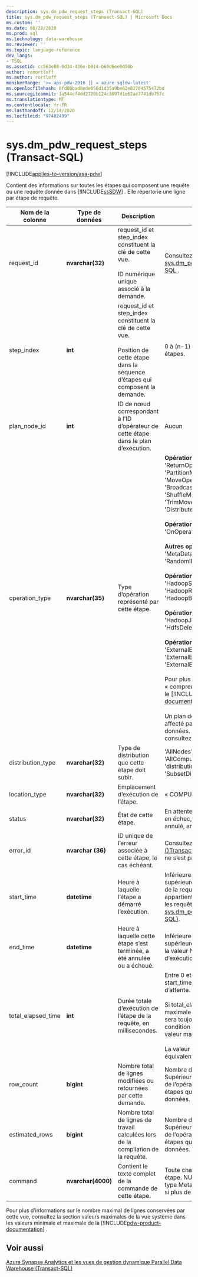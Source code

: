 ```yaml
---
description: sys.dm_pdw_request_steps (Transact-SQL)
title: sys.dm_pdw_request_steps (Transact-SQL) | Microsoft Docs
ms.custom: ''
ms.date: 08/28/2020
ms.prod: sql
ms.technology: data-warehouse
ms.reviewer: ''
ms.topic: language-reference
dev_langs:
- TSQL
ms.assetid: cc563e88-0d34-436e-b914-b60d6ee0d50b
author: ronortloff
ms.author: rortloff
monikerRange: '>= aps-pdw-2016 || = azure-sqldw-latest'
ms.openlocfilehash: 8fd0bbad8ede056d1d35a9be62e82704575472bd
ms.sourcegitcommit: 1a544cf4dd2720b124c3697d1e62ae7741db757c
ms.translationtype: MT
ms.contentlocale: fr-FR
ms.lasthandoff: 12/14/2020
ms.locfileid: "97482499"
---
```

# <a name="sysdm_pdw_request_steps-transact-sql"></a>sys.dm_pdw_request_steps (Transact-SQL)
[!INCLUDE[applies-to-version/asa-pdw](../../includes/applies-to-version/asa-pdw.md)]

  Contient des informations sur toutes les étapes qui composent une requête ou une requête donnée dans [!INCLUDE[ssSDW](../../includes/sssdw-md.md)] . Elle répertorie une ligne par étape de requête.  
  
|Nom de la colonne|Type de données|Description|Plage|  
|-----------------|---------------|-----------------|-----------|  
|request_id|**nvarchar(32)**|request_id et step_index constituent la clé de cette vue.<br /><br /> ID numérique unique associé à la demande.|Consultez request_id dans [sys.dm_pdw_exec_requests &#40;&#41;Transact-SQL ](../../relational-databases/system-dynamic-management-views/sys-dm-pdw-exec-requests-transact-sql.md).|  
|step_index|**int**|request_id et step_index constituent la clé de cette vue.<br /><br /> Position de cette étape dans la séquence d’étapes qui composent la demande.|0 à (n-1) pour une demande avec n étapes.|  
|plan_node_id|**int**|ID de nœud correspondant à l’ID d’opérateur de cette étape dans le plan d’exécution.|Aucun|  
|operation_type|**nvarchar(35)**|Type d’opération représenté par cette étape.|**Opérations du plan de requête DMS :** 'ReturnOperation', 'PartitionMoveOperation', 'MoveOperation', 'BroadcastMoveOperation', 'ShuffleMoveOperation', 'TrimMoveOperation', 'CopyOperation', 'DistributeReplicatedTableMoveOperation'<br /><br /> **Opérations du plan de requête SQL :** 'OnOperation', 'RemoteOperation'<br /><br /> **Autres opérations de plan de requête :** 'MetaDataCreateOperation', 'RandomIDOperation'<br /><br /> **Opérations externes pour les lectures :** 'HadoopShuffleOperation', 'HadoopRoundRobinOperation', 'HadoopBroadcastOperation'<br /><br /> **Opérations externes pour MapReduce :** 'HadoopJobOperation', 'HdfsDeleteOperation'<br /><br /> **Opérations externes pour les écritures :** 'ExternalExportDistributedOperation', 'ExternalExportReplicatedOperation', 'ExternalExportControlOperation'<br /><br /> Pour plus d’informations, consultez « comprendre les plans de requête » dans le [!INCLUDE[pdw-product-documentation](../../includes/pdw-product-documentation-md.md)] . <br /><br />  Un plan de requête peut également être affecté par les paramètres de base de données.  Pour plus d’informations, consultez [options ALTER DATABASE SET](../../t-sql/statements/alter-database-transact-sql-set-options.md?bc=%252fazure%252fsql-data-warehouse%252fbreadcrumb%252ftoc.json&toc=%252fazure%252fsql-data-warehouse%252ftoc.json&view=azure-sqldw-latest) .|  
|distribution_type|**nvarchar(32)**|Type de distribution que cette étape doit subir.|'AllNodes', 'AllDistributions', 'AllComputeNodes', 'ComputeNode', 'distribution', 'SubsetNodes', 'SubsetDistributions', 'Unspecified'|  
|location_type|**nvarchar(32)**|Emplacement d’exécution de l’étape.|« COMPUTE », « Control », « DMS »|  
|status|**nvarchar(32)**|État de cette étape.|En attente, en cours d’exécution, terminé, en échec, UndoFailed, PendingCancel, annulé, annulé, abandonné|  
|error_id|**nvarchar (36)**|ID unique de l’erreur associée à cette étape, le cas échéant.|Consultez error_id de [sys.dm_pdw_errors &#40;&#41;Transact-SQL ](../../relational-databases/system-dynamic-management-views/sys-dm-pdw-errors-transact-sql.md). NULL si aucune erreur ne s’est produite.|  
|start_time|**datetime**|Heure à laquelle l’étape a démarré l’exécution.|Inférieure ou égale à l’heure actuelle et supérieure ou égale à end_compile_time de la requête à laquelle cette étape appartient. Pour plus d’informations sur les requêtes, consultez [sys.dm_pdw_exec_requests &#40;Transact-SQL&#41;](../../relational-databases/system-dynamic-management-views/sys-dm-pdw-exec-requests-transact-sql.md).|  
|end_time|**datetime**|Heure à laquelle cette étape s’est terminée, a été annulée ou a échoué.|Inférieure ou égale à l’heure actuelle et supérieure ou égale à start_time. Affectez la valeur NULL pour les étapes en cours d’exécution ou en attente.|  
|total_elapsed_time|**int**|Durée totale d’exécution de l’étape de la requête, en millisecondes.|Entre 0 et la différence entre end_time et start_time. 0 pour les étapes en file d’attente.<br /><br /> Si total_elapsed_time dépasse la valeur maximale d’un entier, total_elapsed_time sera toujours la valeur maximale. Cette condition génère l’avertissement « la valeur maximale a été dépassée ».<br /><br /> La valeur maximale en millisecondes est équivalente à 24,8 jours.|  
|row_count|**bigint**|Nombre total de lignes modifiées ou retournées par cette demande.|Nombre de lignes affectées par l’étape.  Supérieur ou égal à zéro pour les étapes de l’opération de données.  -1 pour les étapes qui ne fonctionnent pas sur les données.|  
|estimated_rows|**bigint**|Nombre total de lignes de travail calculées lors de la compilation de la requête.|Nombre de lignes estimées par l’étape.  Supérieur ou égal à zéro pour les étapes de l’opération de données.  -1 pour les étapes qui ne fonctionnent pas sur les données.|  
|command|**nvarchar(4000)**|Contient le texte complet de la commande de cette étape.|Toute chaîne de demande valide pour une étape. NULL lorsque l’opération est du type MetaDataCreateOperation. Tronqué si plus de 4000 caractères.|  
  
 Pour plus d’informations sur le nombre maximal de lignes conservées par cette vue, consultez la section valeurs maximales de la vue système dans les valeurs minimale et maximale de la [!INCLUDE[pdw-product-documentation](../../includes/pdw-product-documentation-md.md)] .  
  
## <a name="see-also"></a>Voir aussi  
 [Azure Synapse Analytics et les vues de gestion dynamique Parallel Data Warehouse &#40;Transact-SQL&#41;](../../relational-databases/system-dynamic-management-views/sql-and-parallel-data-warehouse-dynamic-management-views.md)  
  
